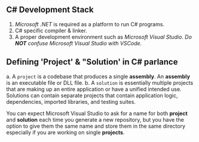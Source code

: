## C# Development Stack

1. *Microsoft .NET* is required as a platform to run C# programs.
2. C# specific compiler & linker.
3. A proper development environment such as *Microsoft Visual Studio*.
*Do **NOT** confuse Microsoft Visual Studio with VSCode.*


## Defining 'Project' & "Solution' in C# parlance

a. A `project` is a codebase that produces a single **assembly**. An **assembly** is an executable file or
DLL file.
b. A `solution` is essentially multiple projects that are making up an entire application or have a unified 
intended use. Solutions can contain separate projects that contain application logic, dependencies, imported
libraries, and testing suites.

You can expect Microsoft Visual Studio to ask for a name for both **project** and **solution** each time you
generate a new repository, but you have the option to give them the same name and store them in the same directory
especially if you are working on single **projects**.